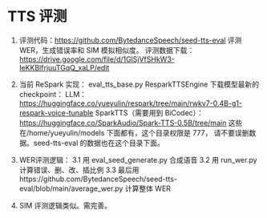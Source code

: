 # TTS 评测

1. 评测代码：https://github.com/BytedanceSpeech/seed-tts-eval
 评测 WER，生成错误率和 SIM 模拟相似度。
 评测数据下载：https://drive.google.com/file/d/1GlSjVfSHkW3-leKKBlfrjuuTGqQ_xaLP/edit

2. 当前 ReSpark 实现：
 eval_tts_base.py ResparkTTSEngine
 下载模型最新的 checkpoint：
 LLM：https://huggingface.co/yueyulin/respark/tree/main/rwkv7-0.4B-g1-respark-voice-tunable
 SparkTTS（需要用到 BiCodec）：https://huggingface.co/SparkAudio/Spark-TTS-0.5B/tree/main
 这些在/home/yueyulin/models 下面都有，这个目录权限是 777， 请不要误删数据。seed-tts-eval 的数据也在这个目录下面。

3. WER评测逻辑：
 3.1 用 eval_seed_generate.py 合成语音
 3.2 用 run_wer.py 计算错误、删、改、插比例
 3.3 最后用https://github.com/BytedanceSpeech/seed-tts-eval/blob/main/average_wer.py 计算整体 WER

4. SIM 评测逻辑类似。需完善。 
